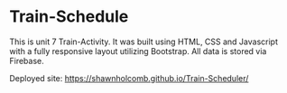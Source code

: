 # Train-Schedule
This is unit 7 Train-Activity. It was built using HTML, CSS and Javascript with a fully responsive layout utilizing Bootstrap.  All data is stored via Firebase.

Deployed site: https://shawnholcomb.github.io/Train-Scheduler/
